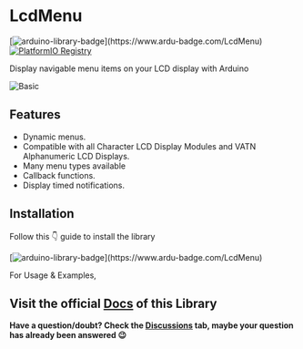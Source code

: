 # LcdMenu

[![arduino-library-badge](https://www.ardu-badge.com/badge/LcdMenu.svg?)](https://www.ardu-badge.com/LcdMenu)
[![PlatformIO Registry](https://badges.registry.platformio.org/packages/forntoh/library/LcdMenu.svg)](https://registry.platformio.org/libraries/forntoh/LcdMenu)

Display navigable menu items on your LCD display with Arduino

![Basic](https://i.imgur.com/nViET8b.gif)

## Features

- Dynamic menus.
- Compatible with all Character LCD Display Modules and VATN Alphanumeric LCD Displays.
- Many menu types available
- Callback functions.
- Display timed notifications.

## Installation

Follow this 👇 guide to install the library

[![arduino-library-badge](https://www.ardu-badge.com/badge/LcdMenu.svg?)](https://www.ardu-badge.com/LcdMenu)

For Usage & Examples,

## Visit the official [Docs](https://forntoh.gitbook.io/lcdmenu/) of this Library

**Have a question/doubt? Check the [Discussions](https://github.com/forntoh/LcdMenu/discussions) tab, maybe your question has already been answered 😉**
